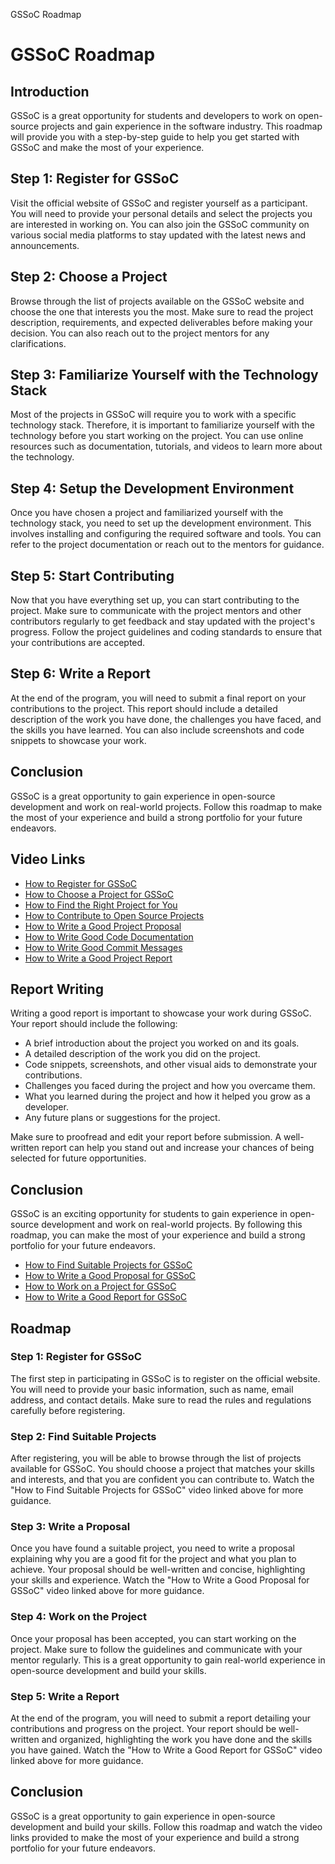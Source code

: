 GSSoC Roadmap

GSSoC Roadmap
=============

Introduction
------------

GSSoC is a great opportunity for students and developers to work on open-source projects and gain experience in the software industry. This roadmap will provide you with a step-by-step guide to help you get started with GSSoC and make the most of your experience.

Step 1: Register for GSSoC
--------------------------

Visit the official website of GSSoC and register yourself as a participant. You will need to provide your personal details and select the projects you are interested in working on. You can also join the GSSoC community on various social media platforms to stay updated with the latest news and announcements.

Step 2: Choose a Project
------------------------

Browse through the list of projects available on the GSSoC website and choose the one that interests you the most. Make sure to read the project description, requirements, and expected deliverables before making your decision. You can also reach out to the project mentors for any clarifications.

Step 3: Familiarize Yourself with the Technology Stack
------------------------------------------------------

Most of the projects in GSSoC will require you to work with a specific technology stack. Therefore, it is important to familiarize yourself with the technology before you start working on the project. You can use online resources such as documentation, tutorials, and videos to learn more about the technology.

Step 4: Setup the Development Environment
-----------------------------------------

Once you have chosen a project and familiarized yourself with the technology stack, you need to set up the development environment. This involves installing and configuring the required software and tools. You can refer to the project documentation or reach out to the mentors for guidance.

Step 5: Start Contributing
--------------------------

Now that you have everything set up, you can start contributing to the project. Make sure to communicate with the project mentors and other contributors regularly to get feedback and stay updated with the project's progress. Follow the project guidelines and coding standards to ensure that your contributions are accepted.

Step 6: Write a Report
----------------------

At the end of the program, you will need to submit a final report on your contributions to the project. This report should include a detailed description of the work you have done, the challenges you have faced, and the skills you have learned. You can also include screenshots and code snippets to showcase your work.

Conclusion
----------

GSSoC is a great opportunity to gain experience in open-source development and work on real-world projects. Follow this roadmap to make the most of your experience and build a strong portfolio for your future endeavors.

Video Links
-----------

*   [How to Register for GSSoC](https://www.youtube.com/watch?v=u6bAvpi5YvI)
*   [How to Choose a Project for GSSoC](https://www.youtube.com/watch?v=mffhzcPcJxw)
*   [How to Find the Right Project for You](https://www.youtube.com/watch?v=1GhJ-Pbjbkc)
*   [How to Contribute to Open Source Projects](https://www.youtube.com/watch?v=wD7o9rPEXx0)
*   [How to Write a Good Project Proposal](https://www.youtube.com/watch?v=dnrJr7KvHP8)
*   [How to Write Good Code Documentation](https://www.youtube.com/watch?v=hIvBCOuvF0w)
*   [How to Write Good Commit Messages](https://www.youtube.com/watch?v=8WZiLpZfDYw)
*   [How to Write a Good Project Report](https://www.youtube.com/watch?v=aZc4aRn3zZ4)

Report Writing
--------------

Writing a good report is important to showcase your work during GSSoC. Your report should include the following:

*   A brief introduction about the project you worked on and its goals.
*   A detailed description of the work you did on the project.
*   Code snippets, screenshots, and other visual aids to demonstrate your contributions.
*   Challenges you faced during the project and how you overcame them.
*   What you learned during the project and how it helped you grow as a developer.
*   Any future plans or suggestions for the project.

Make sure to proofread and edit your report before submission. A well-written report can help you stand out and increase your chances of being selected for future opportunities.

Conclusion
----------

GSSoC is an exciting opportunity for students to gain experience in open-source development and work on real-world projects. By following this roadmap, you can make the most of your experience and build a strong portfolio for your future endeavors.

*   [How to Find Suitable Projects for GSSoC](https://www.youtube.com/watch?v=ICRZIcHuzSU)
*   [How to Write a Good Proposal for GSSoC](https://www.youtube.com/watch?v=4t4jZ0vXPKM)
*   [How to Work on a Project for GSSoC](https://www.youtube.com/watch?v=QLItCfsuV7E)
*   [How to Write a Good Report for GSSoC](https://www.youtube.com/watch?v=pJy3lEGmbVQ)

Roadmap
-------

### Step 1: Register for GSSoC

The first step in participating in GSSoC is to register on the official website. You will need to provide your basic information, such as name, email address, and contact details. Make sure to read the rules and regulations carefully before registering.

### Step 2: Find Suitable Projects

After registering, you will be able to browse through the list of projects available for GSSoC. You should choose a project that matches your skills and interests, and that you are confident you can contribute to. Watch the "How to Find Suitable Projects for GSSoC" video linked above for more guidance.

### Step 3: Write a Proposal

Once you have found a suitable project, you need to write a proposal explaining why you are a good fit for the project and what you plan to achieve. Your proposal should be well-written and concise, highlighting your skills and experience. Watch the "How to Write a Good Proposal for GSSoC" video linked above for more guidance.

### Step 4: Work on the Project

Once your proposal has been accepted, you can start working on the project. Make sure to follow the guidelines and communicate with your mentor regularly. This is a great opportunity to gain real-world experience in open-source development and build your skills.

### Step 5: Write a Report

At the end of the program, you will need to submit a report detailing your contributions and progress on the project. Your report should be well-written and organized, highlighting the work you have done and the skills you have gained. Watch the "How to Write a Good Report for GSSoC" video linked above for more guidance.

Conclusion
----------

GSSoC is a great opportunity to gain experience in open-source development and build your skills. Follow this roadmap and watch the video links provided to make the most of your experience and build a strong portfolio for your future endeavors.
